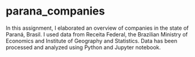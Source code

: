 # parana_companies

In this assignment, I elaborated an overview of companies in the state of Paraná,  Brasil. I used data from Receita Federal, the Brazilian Ministry of Economics and  Institute of Geography and Statistics. Data has been processed and analyzed using Python and Jupyter notebook.
